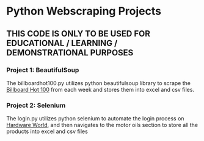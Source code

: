 # Python Webscraping Projects

## THIS CODE IS ONLY TO BE USED FOR EDUCATIONAL / LEARNING / DEMONSTRATIONAL PURPOSES


### Project 1: BeautifulSoup
The billboardhot100.py utilizes python beautifulsoup library to scrape the [Billboard Hot 100](https://www.billboard.com/charts/hot-100/) from each week and stores them into excel and csv files.


### Project 2: Selenium
The login.py utilizes python selenium to automate the login process on [Hardware World](https://www.hardwareworld.com/), and then navigates to the motor oils section to store all the products into excel and csv files
